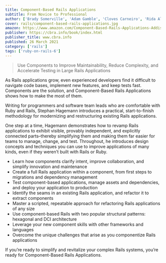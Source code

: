 ```yaml
---
title: Component-Based Rails Applications
subtitle: From Novice to Professional
author: ['Brady Somerville', 'Adam Gamble', 'Cloves Carneiro', 'Rida Al Barazi']
cover: rails/component-based-rails-applications.jpg
amazon: https://www.amazon.com/Component-Based-Rails-Applications-Addison-Wesley-Professional/dp/0134774582
publisher: https://cbra.info/book/index.html
publisher_title: www.cbra.info
published: 26 March 2021
category: ['rails']
tags: ['ruby-on-rails-6']
---
```


> Use Components to Improve Maintainability, Reduce Complexity, and Accelerate Testing in Large Rails Applications

As Rails applications grow, even experienced developers find it difficult to navigate code bases, implement new features, and keep tests fast. Components are the solution, and Component-Based Rails Applications shows how to make the most of them.

Writing for programmers and software team leads who are comfortable with Ruby and Rails, Stephan Hagemann introduces a practical, start-to-finish methodology for modernizing and restructuring existing Rails applications.

One step at a time, Hagemann demonstrates how to revamp Rails applications to exhibit visible, provably independent, and explicitly connected parts–thereby simplifying them and making them far easier for teams to manage, change, and test. Throughout, he introduces design concepts and techniques you can use to improve applications of many kinds, even if they weren’t built with Rails or Ruby.

- Learn how components clarify intent, improve collaboration, and simplify innovation and maintenance
- Create a full Rails application within a component, from first steps to migrations and dependency management
- Test component-based applications, manage assets and dependencies, and deploy your application to production
- Identify the seams in an existing Rails application, and refactor it to extract components
- Master a scripted, repeatable approach for refactoring Rails applications of any size
- Use component-based Rails with two popular structural patterns: hexagonal and DCI architecture
- Leverage your new component skills with other frameworks and languages
- Overcome the unique challenges that arise as you componentize Rails applications

If you’re ready to simplify and revitalize your complex Rails systems, you’re ready for Component-Based Rails Applications.